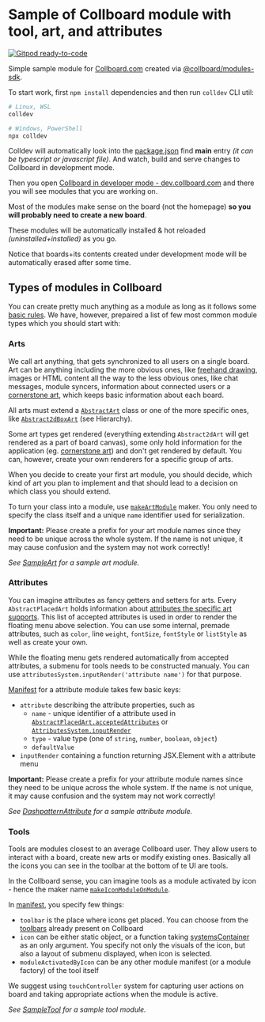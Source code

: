 # Sample of Collboard module with tool, art, and attributes


[![Gitpod ready-to-code](https://gitpod.io/button/open-in-gitpod.svg)](https://gitpod.io/from-referrer/)
<!--TODO: Other badges like Use as template, tests, likes, Collboard working, open in Collboard,... -->


Simple sample module for [Collboard.com](https://collboard.com/) created via [@collboard/modules-sdk](https://www.npmjs.com/package/@collboard/modules-sdk).

To start work, first `npm install` dependencies and then run `colldev` CLI util:

```bash
# Linux, WSL
colldev

# Windows, PowerShell
npx colldev
```

Colldev will automatically look into the [package.json](./package.json) find **main** entry _(it can be typescript or javascript file)_. And watch, build and serve changes to Collboard in development mode.

Then you open [Collboard in developer mode - dev.collboard.com](https://dev.collboard.com) and there you will see modules that you are working on.

Most of the modules make sense on the board (not the homepage) **so you will probably need to create a new board**.

These modules will be automatically installed & hot reloaded _(uninstalled+installed)_ as you go.

Notice that boards+its contents created under development mode will be automatically erased after some time.

## Types of modules in Collboard

You can create pretty much anything as a module as long as it follows some [basic rules](https://github.com/collboard/modules-sdk#3-create-the-main-file). We have, however, prepaired a list of few most common module types which you should start with:

### Arts

We call art anything, that gets synchronized to all users on a single board. Art can be anything including the more obvious ones, like [freehand drawing](src/SampleArt.tsx), images or HTML content all the way to the less obvious ones, like chat messages, module syncers, information about connected users or a [cornerstone art](https://collboard.github.io/modules-sdk/classes/cornerstoneart.html), which keeps basic information about each board.

All arts must extend a [`AbstractArt`](https://collboard.github.io/modules-sdk/classes/abstractart.html) class or one of the more specific ones, like [`Abstract2dBoxArt`](https://collboard.github.io/modules-sdk/classes/abstract2dboxart.html) (see Hierarchy).

Some art types get rendered (everything extending `Abstract2dArt` will get rendered as a part of board canvas), some only hold information for the application (eg. [cornerstone art](https://collboard.github.io/modules-sdk/classes/cornerstoneart.html)) and don't get rendered by default. You can, however, create your own renderers for a specific group of arts.

When you decide to create your first art module, you should decide, which kind of art you plan to implement and that should lead to a decision on which class you should extend.

To turn your class into a module, use [`makeArtModule`](https://collboard.github.io/modules-sdk/modules.html#makeartmodule) maker. You only need to specify the class itself and a unique `name` identifier used for serialization.

**Important:** Please create a prefix for your art module names since they need to be unique across the whole system. If the name is not unique, it may cause confusion and the system may not work correctly!

_See [SampleArt](src/SampleArt.tsx) for a sample art module._

### Attributes

You can imagine attributes as fancy getters and setters for arts. Every `AbstractPlacedArt` holds information about [attributes the specific art supports](https://collboard.github.io/modules-sdk/classes/abstractplacedart.html#acceptedattributes). This list of accepted attributes is used in order to render the floating menu above selection. You can use some internal, premade attributes, such as `color`, line `weight`, `fontSize`, `fontStyle` or `listStyle` as well as create your own.

While the floating menu gets rendered automatically from accepted attributes, a submenu for tools needs to be constructed manualy. You can use `attributesSystem.inputRender('attribute name')` for that purpose.

[Manifest](src/DashpatternAttribute.tsx) for a attribute module takes few basic keys:

-   `attribute` describing the attribute properties, such as
    -   `name` - unique identifier of a attribute used in [`AbstractPlacedArt.acceptedAttributes`](https://collboard.github.io/modules-sdk/classes/abstractplacedart.html#acceptedattributes) or [`AttributesSystem.inputRender`](https://collboard.github.io/modules-sdk/classes/attributessystem.html#inputrender)
    -   `type` - value type (one of `string`, `number`, `boolean`, `object`)
    -   `defaultValue`
-   `inputRender` containing a function returning JSX.Element with a attribute menu

**Important:** Please create a prefix for your attribute module names since they need to be unique across the whole system. If the name is not unique, it may cause confusion and the system may not work correctly!

_See [DashpatternAttribute](src/DashpatternAttribute.tsx) for a sample attribute module._

### Tools

Tools are modules closest to an average Collboard user. They allow users to interact with a board, create new arts or modify existing ones. Basically all the icons you can see in the toolbar at the bottom of te UI are tools.

In the Collboard sense, you can imagine tools as a module activated by icon - hence the maker name [`makeIconModuleOnModule`](https://collboard.github.io/modules-sdk/modules.html#makeiconmoduleonmodule).

In [manifest](src/SampleTool.tsx), you specify few things:

-   `toolbar` is the place where icons get placed. You can choose from the [toolbars](https://collboard.github.io/modules-sdk/enums/toolbarname.html) already present on Collboard
-   `icon` can be either static object, or a function taking [systemsContainer](https://collboard.github.io/modules-sdk/interfaces/isystems.html) as an only argument. You specify not only the visuals of the icon, but also a layout of submenu displayed, when icon is selected.
-   `moduleActivatedByIcon` can be any other module manifest (or a module factory) of the tool itself

We suggest using `touchController` system for capturing user actions on board and taking appropriate actions when the module is active.

_See [SampleTool](src/SampleTool.tsx) for a sample tool module._
